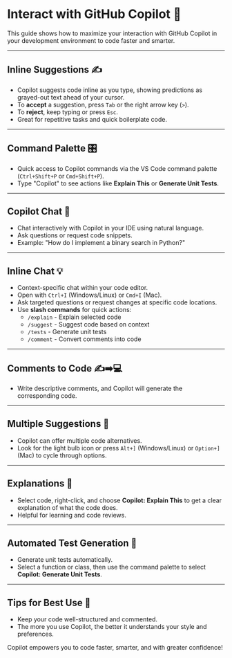 # Interact with GitHub Copilot 🚀

This guide shows how to maximize your interaction with GitHub Copilot in your development environment to code faster and smarter.

---

## Inline Suggestions ✍️
- Copilot suggests code inline as you type, showing predictions as grayed-out text ahead of your cursor.
- To **accept** a suggestion, press `Tab` or the right arrow key (`>`).
- To **reject**, keep typing or press `Esc`.
- Great for repetitive tasks and quick boilerplate code.


---

## Command Palette 🎛️
- Quick access to Copilot commands via the VS Code command palette (`Ctrl+Shift+P` or `Cmd+Shift+P`).
- Type "Copilot" to see actions like **Explain This** or **Generate Unit Tests**.

---

## Copilot Chat 💬
- Chat interactively with Copilot in your IDE using natural language.
- Ask questions or request code snippets.
- Example: "How do I implement a binary search in Python?"


---

## Inline Chat 💡
- Context-specific chat within your code editor.
- Open with `Ctrl+I` (Windows/Linux) or `Cmd+I` (Mac).
- Ask targeted questions or request changes at specific code locations.
- Use **slash commands** for quick actions:
  - `/explain` - Explain selected code
  - `/suggest` - Suggest code based on context
  - `/tests` - Generate unit tests
  - `/comment` - Convert comments into code


---

## Comments to Code ✍️➡️💻
- Write descriptive comments, and Copilot will generate the corresponding code.


---

## Multiple Suggestions 🔄
- Copilot can offer multiple code alternatives.
- Look for the light bulb icon or press `Alt+]` (Windows/Linux) or `Option+]` (Mac) to cycle through options.

---

## Explanations 📖
- Select code, right-click, and choose **Copilot: Explain This** to get a clear explanation of what the code does.
- Helpful for learning and code reviews.

---

## Automated Test Generation 🧪
- Generate unit tests automatically.
- Select a function or class, then use the command palette to select **Copilot: Generate Unit Tests**.


---

## Tips for Best Use 🌟
- Keep your code well-structured and commented.
- The more you use Copilot, the better it understands your style and preferences.

Copilot empowers you to code faster, smarter, and with greater confidence!
